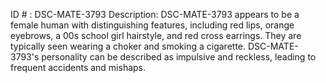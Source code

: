 ID # : DSC-MATE-3793
Description: DSC-MATE-3793 appears to be a female human with distinguishing features, including red lips, orange eyebrows, a 00s school girl hairstyle, and red cross earrings. They are typically seen wearing a choker and smoking a cigarette. DSC-MATE-3793's personality can be described as impulsive and reckless, leading to frequent accidents and mishaps.